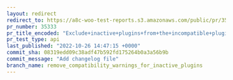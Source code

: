 ```yaml
---
layout: redirect
redirect_to: https://a8c-woo-test-reports.s3.amazonaws.com/public/pr/35333/api/index.html
pr_number: 35333
pr_title_encoded: "Exclude+inactive+plugins+from+the+incompatible+plugins+view"
pr_test_type: api
last_published: "2022-10-26 14:47:15 +0000"
commit_sha: 08319edd09c38adf47b592fd175264b0a3a56b9b
commit_message: "Add changelog file"
branch_name: remove_compatibility_warnings_for_inactive_plugins
---
```

